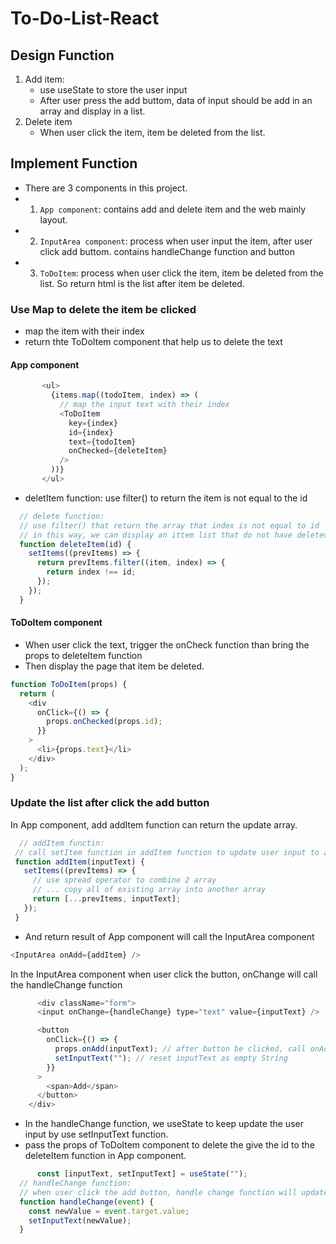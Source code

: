 # To-Do-List-React



## Design Function
1. Add item:
   - use useState to store the user input
   - After user press the add buttom, data of input should be add in an array and display in a list.
2. Delete item
   - When user click the item, item be deleted from the list.


## Implement Function
- There are 3 components in this project.
- 1. `App component`: contains add and delete item and the web mainly layout.
- 2. `InputArea component`: process when user input the item, after user click add buttom. contains handleChange function and button
- 3. `ToDoItem`: process when user click the item, item be deleted from the list. So return html is the list after item be deleted.

### Use Map to delete the item be clicked

- map the item with their index
- return thte ToDoItem component that help us to delete the text
 #### App component
 ```javascript
        <ul>
          {items.map((todoItem, index) => (
            // map the input text with their index
            <ToDoItem
              key={index}
              id={index}
              text={todoItem}
              onChecked={deleteItem}
            />
          ))}
        </ul>
 ```
 - deletItem function: use filter() to return the item is not equal to the id
```javascript
  // delete function:
  // use filter() that return the array that index is not equal to id
  // in this way, we can display an ittem list that do not have deleted item
  function deleteItem(id) {
    setItems((prevItems) => {
      return prevItems.filter((item, index) => {
        return index !== id;
      });
    });
  }
```
#### ToDoItem component
- When user click the text, trigger the onCheck function than bring the props to deleteItem function
- Then display the page that item be deleted.
```javascript
function ToDoItem(props) {
  return (
    <div
      onClick={() => {
        props.onChecked(props.id);
      }}
    >
      <li>{props.text}</li>
    </div>
  );
}
 ```
 
 ### Update the list after click the add button
 In App component, add addItem function can return the update array.
 ```javascript
   // addItem functin:
  // call setItem function in addItem function to update user input to array
  function addItem(inputText) {
    setItems((prevItems) => {
      // use spread operator to combine 2 array
      // ... copy all of existing array into another array
      return [...prevItems, inputText];
    });
  }
   ```
 - And return result of App component will call the InputArea component
 ```javascript
 <InputArea onAdd={addItem} />
  ```
  
  In the InputArea component
  when user click the button, onChange will call the handleChange function
```javascript
      <div className="form">
      <input onChange={handleChange} type="text" value={inputText} />

      <button
        onClick={() => {
          props.onAdd(inputText); // after button be clicked, call onAdd function and setInputText function
          setInputText(""); // reset inputText as empty String
        }}
      >
        <span>Add</span>
      </button>
    </div>
```
- In the handleChange function, we useState to keep update the user input by use setInputText function.
- pass the props of ToDoItem component to delete the give the id to the deleteItem function in App component.
```javascript 
      const [inputText, setInputText] = useState("");
  // handleChange function:
  // when user click the add button, handle change function will update the new user input
  function handleChange(event) {
    const newValue = event.target.value;
    setInputText(newValue);
  }
 ```
